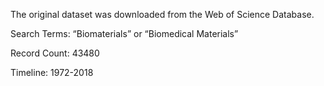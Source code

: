 The original dataset was downloaded from the Web of Science Database.

Search Terms: “Biomaterials” or “Biomedical Materials”

Record Count: 43480

Timeline: 1972-2018
